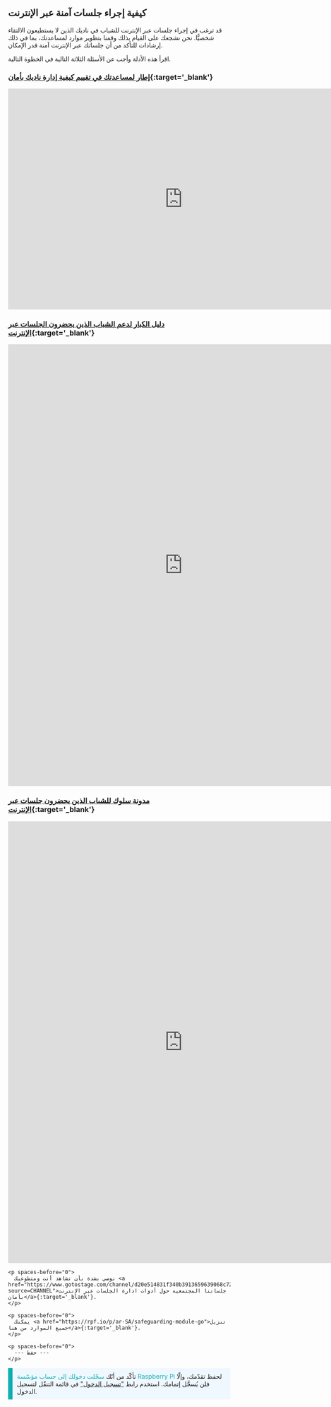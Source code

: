 ## كيفية إجراء جلسات آمنة عبر الإنترنت

قد ترغب في إجراء جلسات عبر الإنترنت للشباب في ناديك الذين لا يستطيعون الالتقاء شخصيًّا. نحن نشجعك على القيام بذلك وقمنا بتطوير موارد لمساعدتك، بما في ذلك إرشادات للتأكد من أن جلساتك عبر الإنترنت آمنة قدر الإمكان.

اقرأ هذه الأدلة وأجب عن الأسئلة الثلاثة التالية في الخطوة التالية.

### [إطار لمساعدتك في تقييم كيفية إدارة ناديك بأمان](https://static.raspberrypi.org/files/clubs/Code_Club_and_CoderDojo_CV_Framework.pdf){:target='_blank'}

<embed src="https://static.raspberrypi.org/files/clubs/Code_Club_and_CoderDojo_CV_Framework.pdf" width="790" height="500" 
 type="application/pdf">
  </p>

<h3 spaces-before="0">
  <a href="https://static.raspberrypi.org/files/clubs/Code_Club_and_CoderDojo_Parent_Guide_Supporting_Online_Coding_Session.pdf">دليل الكبار لدعم الشباب الذين يحضرون الجلسات عبر الإنترنت</a>{:target='_blank'}
</h3>

<p spaces-before="0">

<embed src="https://static.raspberrypi.org/files/clubs/Code_Club_and_CoderDojo_Parent_Guide_Supporting_Online_Coding_Session.pdf" width="790" height="1000" 
 type="application/pdf">
    </p>

<h3 spaces-before="0">
  <a href="https://static.raspberrypi.org/files/clubs/CoderDojo_Code_Club_Online_Code_of_Behaviour_A4_DIGITAL.pdf">مدونة سلوك للشباب الذين يحضرون جلسات عبر الإنترنت</a>{:target='_blank'}
</h3>

<p spaces-before="0">

<embed src="https://static.raspberrypi.org/files/clubs/CoderDojo_Code_Club_Online_Code_of_Behaviour_A4_DIGITAL.pdf" width="790" height="1000" 
 type="application/pdf">
    </p> 
    
    <p spaces-before="0">
      نوصي بشدة بأن تشاهد أنت ومتطوعيك <a href="https://www.gotostage.com/channel/d20e514831f340b3913659639068c724/recording/92bd90b755964f49b87bfd99f9624435/watch?source=CHANNEL">جلساتنا المجتمعية حول أدوات ادارة الجلسات عبر الإنترنت بأمان</a>{:target='_blank'}.
    </p>
    
    <p spaces-before="0">
      يمكنك <a href="https://rpf.io/p/ar-SA/safeguarding-module-go">تنزيل جميع الموارد من هنا</a>{:target='_blank'}.
    </p>
    
    <p spaces-before="0">
      --- حفظ ---
    </p>

<p style="border-left: solid; border-width:10px; border-color: #0faeb0; background-color: aliceblue; padding: 10px;">
تأكّد من أنّك <span style="color: #0faeb0">سجّلت دخولك إلى حساب مؤسّسة Raspberry Pi</span> لحفظ تقدّمك، وإلّا فلن يُسجَّل إتمامك. استخدم رابط <a href="https://my.raspberrypi.org/login">"تسجيل الدخول"</a> في قائمة التنقّل لتسجيل الدخول.
</p>
